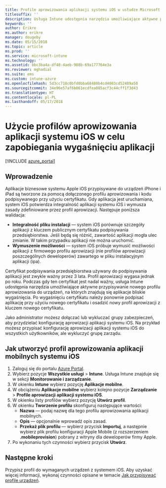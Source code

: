 ```yaml
---
title: Profile aprowizowania aplikacji systemu iOS w usłudze Microsoft Intune
titlesuffix: ''
description: Usługa Intune udostępnia narzędzia umożliwiające aktywne przypisywanie nowego profilu aprowizowania do urządzeń, na których znajdują się aplikacje bliskie wygaśnięcia.
keywords: ''
author: Erikre
ms.author: erikre
manager: dougeby
ms.date: 05/15/2018
ms.topic: article
ms.prod: ''
ms.service: microsoft-intune
ms.technology: ''
ms.assetid: bbc3ba4a-df48-4aeb-988b-69a177764e3a
ms.reviewer: mghadial
ms.suite: ems
ms.custom: intune-azure
ms.openlocfilehash: 5d3cc718c0bfd0bba68480b4cd4003cd52489a50
ms.sourcegitcommit: 34e96e57af6b861ecdfea085acf3c44cff1f3d43
ms.translationtype: HT
ms.contentlocale: pl-PL
ms.lasthandoff: 05/17/2018
---
```

# <a name="use-ios-app-provisioning-profiles-to-prevent-your-apps-from-expiring"></a>Użycie profilów aprowizowania aplikacji systemu iOS w celu zapobiegania wygaśnięciu aplikacji

[!INCLUDE [azure_portal](./includes/azure_portal.md)]

## <a name="introduction"></a>Wprowadzenie

Aplikacje biznesowe systemu Apple iOS przypisywane do urządzeń iPhone i iPad są tworzone za pomocą dołączonego profilu aprowizowania i kodu podpisywanego przy użyciu certyfikatu. Gdy aplikacja jest uruchamiana, system iOS potwierdza integralność aplikacji systemu iOS i wymusza zasady zdefiniowane przez profil aprowizacji. Następuje poniższa walidacja:

- **Integralność pliku instalacji** — system iOS porównuje szczegóły aplikacji z kluczem publicznym certyfikatu podpisywania przedsiębiorstwa. Jeśli będą się różnić, zawartość aplikacji mogła ulec zmianie. W takim przypadku aplikacji nie można uruchomić.
- **Wymuszenie możliwości** — system iOS próbuje wymusić możliwości aplikacji z firmowego profilu aprowizacji (nie profilów aprowizacji poszczególnych deweloperów) zawartego w pliku instalacyjnym aplikacji (ipa).


Certyfikat podpisywania przedsiębiorstwa używany do podpisywania aplikacji jest zwykle ważny przez 3 lata. Profil aprowizacji wygasa jednak po roku. Podczas gdy ten certyfikat jest nadal ważny, usługa Intune udostępnia narzędzia umożliwiające aktywne przypisywanie nowego profilu aprowizowania do urządzeń, na których znajdują się aplikacje bliskie wygaśnięcia.
Po wygaśnięciu certyfikatu należy ponownie podpisać aplikację przy użyciu nowego certyfikatu i osadzić nowy profil aprowizacji z kluczem nowego certyfikatu.

Jako administrator możesz dołączać lub wykluczać grupy zabezpieczeń, aby przydzielać konfigurację aprowizacji aplikacji systemu iOS. Na przykład możesz przypisać konfigurację aprowizacji aplikacji systemu iOS do wszystkich użytkowników, ale wykluczyć grupę zarządu.

## <a name="how-to-create-an-ios-mobile-app-provisioning-profile"></a>Jak utworzyć profil aprowizowania aplikacji mobilnych systemu iOS

1. Zaloguj się do portalu [Azure Portal](https://portal.azure.com).
2. Wybierz pozycje **Wszystkie usługi** > **Intune**. Usługa Intune znajduje się w sekcji **Monitorowanie i zarządzanie**.
3. W okienku **Intune** wybierz pozycję **Aplikacje mobilne**.
1.  W obciążeniu **Aplikacje mobilne** wybierz kolejno pozycje **Zarządzanie** > **Profile aprowizacji aplikacji systemu iOS**.
2.  W okienku listy profilów wybierz pozycję **Utwórz profil**.
3. W okienku **Tworzenie profilu** skonfiguruj następujące wartości:
    - **Nazwa** — podaj nazwę dla tego profilu aprowizowania aplikacji mobilnych.
    - **Opis** — opcjonalnie wprowadź opis zasad.
    - **Przekaż plik profilu** — wybierz przycisk **Importuj**, a następnie wybierz plik profilu konfiguracji Apple Mobile (z rozszerzeniem **.mobileprovision**) pobrany z witryny dla deweloperów firmy Apple.
4. Po wykonaniu tych czynności wybierz przycisk **Utwórz**.

## <a name="next-steps"></a>Następne kroki

Przypisz profil do wymaganych urządzeń z systemem iOS. Aby uzyskać więcej informacji, wykonaj czynności opisane w temacie [Jak przypisywać profile urządzeń](device-profile-assign.md).
